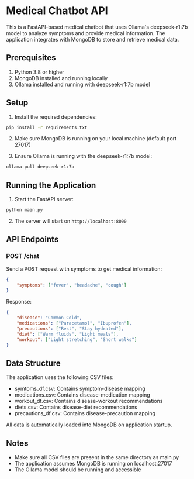 # Medical Chatbot API

This is a FastAPI-based medical chatbot that uses Ollama's deepseek-r1:7b model to analyze symptoms and provide medical information. The application integrates with MongoDB to store and retrieve medical data.

## Prerequisites

1. Python 3.8 or higher
2. MongoDB installed and running locally
3. Ollama installed and running with deepseek-r1:7b model

## Setup

1. Install the required dependencies:
```bash
pip install -r requirements.txt
```

2. Make sure MongoDB is running on your local machine (default port 27017)

3. Ensure Ollama is running with the deepseek-r1:7b model:
```bash
ollama pull deepseek-r1:7b
```

## Running the Application

1. Start the FastAPI server:
```bash
python main.py
```

2. The server will start on `http://localhost:8000`

## API Endpoints

### POST /chat

Send a POST request with symptoms to get medical information:

```json
{
    "symptoms": ["fever", "headache", "cough"]
}
```

Response:
```json
{
    "disease": "Common Cold",
    "medications": ["Paracetamol", "Ibuprofen"],
    "precautions": ["Rest", "Stay hydrated"],
    "diet": ["Warm fluids", "Light meals"],
    "workout": ["Light stretching", "Short walks"]
}
```

## Data Structure

The application uses the following CSV files:
- symtoms_df.csv: Contains symptom-disease mapping
- medications.csv: Contains disease-medication mapping
- workout_df.csv: Contains disease-workout recommendations
- diets.csv: Contains disease-diet recommendations
- precautions_df.csv: Contains disease-precaution mapping

All data is automatically loaded into MongoDB on application startup.

## Notes

- Make sure all CSV files are present in the same directory as main.py
- The application assumes MongoDB is running on localhost:27017
- The Ollama model should be running and accessible
